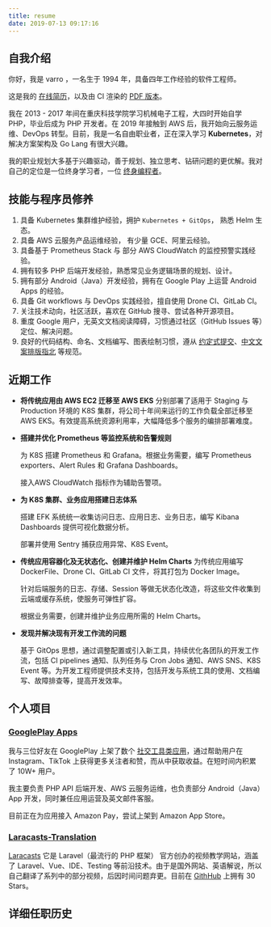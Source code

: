 ```yaml
---
title: resume
date: 2019-07-13 09:17:16
---
```


## 自我介绍

你好，我是 varro ，一名生于 1994 年，具备四年工作经验的软件工程师。

这是我的 [在线简历]()，以及由 CI 渲染的 [PDF 版本]()。

我在 2013 - 2017 年间在重庆科技学院学习机械电子工程，大四时开始自学 PHP，毕业后成为 PHP 开发者。在 2019 年接触到 AWS 后，我开始向云服务运维、DevOps 转型。目前，我是一名自由职业者，正在深入学习 **Kubernetes**，对解决方案架构及 Go Lang 有很大兴趣。

我的职业规划大多基于兴趣驱动，善于规划、独立思考、钻研问题的更优解。我对自己的定位是一位终身学习者，一位 [终身编程者](https://learnku.com/lifecoder/t/29391)。

## 技能与程序员修养

1. 具备 Kubernetes 集群维护经验，拥护 `Kubernetes + GitOps`， 熟悉 Helm  生态。
2. 具备 AWS 云服务产品运维经验， 有少量 GCE、阿里云经验。
3. 具备基于 Prometheus Stack 与 部分 AWS CloudWatch 的监控预警实践经验。
4. 拥有较多 PHP 后端开发经验，熟悉常见业务逻辑场景的规划、设计。
5. 拥有部分 Android（Java）开发经验，拥有在 Google Play 上运营 Android Apps 的经验。
6. 具备 Git workflows 与 DevOps 实践经验，擅自使用 Drone CI、GitLab CI。
7. 关注技术动向，社区活跃，喜欢在 GitHub 搜寻、尝试各种开源项目。
8. 重度 Google 用户，无英文文档阅读障碍，习惯通过社区（GitHub Issues 等）定位、解决问题。
9. 良好的代码结构、命名、文档编写、图表绘制习惯，遵从 [约定式提交](https://www.conventionalcommits.org/zh-hans/v1.0.0-beta.4/)、[中文文案排版指北](https://github.com/sparanoid/chinese-copywriting-guidelines) 等规范。

## 近期工作

- **将传统应用由 AWS EC2 迁移至 AWS EKS**
  分别部署了适用于 Staging 与 Production 环境的 K8S 集群，将公司十年间来运行的工作负载全部迁移至 AWS EKS。有效提高系统资源利用率，大幅降低多个服务的编排部署难度。

- **搭建并优化 Prometheus 等监控系统和告警规则**

  为 K8S 搭建 Prometheus 和 Grafana。根据业务需要，编写 Prometheus exporters、Alert Rules 和 Grafana Dashboards。

  接入AWS CloudWatch 指标作为辅助告警项。

- **为 K8S 集群、业务应用搭建日志体系**

  搭建 EFK 系统统一收集访问日志、应用日志、业务日志，编写 Kibana Dashboards 提供可视化数据分析。

  部署并使用 Sentry 捕获应用异常、K8S Event。

- **传统应用容器化及无状态化、创建并维护 Helm Charts**
  为传统应用编写 DockerFile、Drone CI、GitLab CI 文件，将其打包为 Docker Image。

  针对后端服务的日志、存储、Session 等做无状态化改造，将这些文件收集到云端或缓存系统，使服务可弹性扩容。

  根据业务需要，创建并维护业务应用所需的 Helm Charts。

- **发现并解决现有开发工作流的问题**

  基于 GitOps 思想，通过调整配置或引入新工具，持续优化各团队的开发工作流，包括 CI pipelines 通知、队列任务与 Cron Jobs 通知、AWS SNS、K8S Event 等。为开发工程师提供技术支持，包括开发与系统工具的使用、文档编写、故障排查等，提高开发效率。


## 个人项目

### [GooglePlay Apps](https://play.google.com/store/apps/details?id=com.pictext.followersedit)

我与三位好友在 GooglePlay 上架了数个 [社交工具类应用](https://play.google.com/store/apps/details?id=com.pictext.followersedit)，通过帮助用户在 Instagram、TikTok 上获得更多关注者和赞，而从中获取收益。在短时间内积累了 10W+ 用户。

我主要负责 PHP API 后端开发、AWS 云服务运维，也负责部分 Android（Java）App 开发，同时兼任应用运营及英文邮件客服。

目前正在为应用接入 Amazon Pay，尝试上架到 Amazon App Store。

### [Laracasts-Translation](https://github.com/VarroReve/laracasts-translation)

 [Laracasts](https://laracasts.com/) 它是 Laravel（最流行的 PHP 框架） 官方创办的视频教学网站，涵盖了 Laravel、Vue、IDE、Testing 等前沿技术。由于是国外网站、英语解说，所以自己翻译了系列中的部分视频，后因时间问题弃更。目前在 [GithHub](https://github.com/VarroReve/laracasts-translation) 上拥有 30 Stars。


## 详细任职历史
